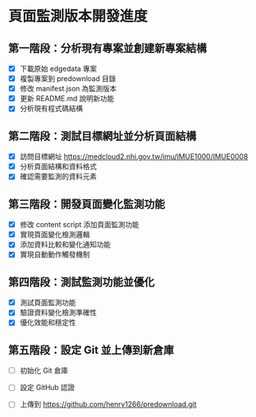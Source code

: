 # 頁面監測版本開發進度

## 第一階段：分析現有專案並創建新專案結構
- [x] 下載原始 edgedata 專案
- [x] 複製專案到 predownload 目錄
- [x] 修改 manifest.json 為監測版本
- [x] 更新 README.md 說明新功能
- [x] 分析現有程式碼結構

## 第二階段：測試目標網址並分析頁面結構
- [x] 訪問目標網址 https://medcloud2.nhi.gov.tw/imu/IMUE1000/IMUE0008
- [x] 分析頁面結構和資料格式
- [x] 確認需要監測的資料元素

## 第三階段：開發頁面變化監測功能
- [x] 修改 content script 添加頁面監測功能
- [x] 實現頁面變化檢測邏輯
- [x] 添加資料比較和變化通知功能
- [x] 實現自動動作觸發機制

## 第四階段：測試監測功能並優化
- [x] 測試頁面監測功能
- [x] 驗證資料變化檢測準確性
- [x] 優化效能和穩定性

## 第五階段：設定 Git 並上傳到新倉庫
- [ ] 初始化 Git 倉庫
- [ ] 設定 GitHub 認證
- [ ] 上傳到 https://github.com/henry1266/predownload.git


